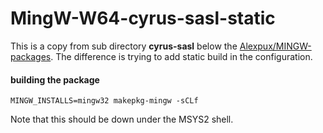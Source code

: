 # MingW-W64-cyrus-sasl-static

This is a copy from sub directory **cyrus-sasl** below the [Alexpux/MINGW-packages](https://github.com/Alexpux/MINGW-packages). The difference is trying to add static build in the configuration.

#### building the package ####
```
MINGW_INSTALLS=mingw32 makepkg-mingw -sCLf
```
Note that this should be down under the MSYS2 shell.